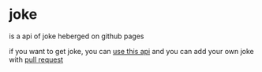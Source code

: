 # joke

is a api of joke heberged on github pages

if you want to get joke, you can [use this api](https://tot0p.github.io/joke/) and you can add your own joke with [pull request](https://github.com/tot0p/joke/pulls)